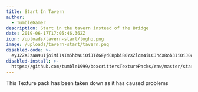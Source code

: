 ```yaml
---
title: Start In Tavern
author:
  - TumbleGamer
description: Start in the tavern instead of the Bridge
date: 2019-06-17T17:05:46.362Z
icon: /uploads/tavern-start/logho.png
image: /uploads/tavern-start/tavern.png
disabled-code: >-
  eyJ2ZXJzaW9uIjoiMiIsIm5hbWUiOiJTdGFydCBpbiB0YXZlcm4iLCJhdXRob3IiOiJ0dW1ibGVnYW1lciIsImRhdGUiOjE1NjA3NzkwMzI1NTAsInBhY2tWZXJzaW9uIjoiMC4xIiwic2NyaXB0IjoiaHR0cHM6Ly9yYXcuZ2l0aHVidXNlcmNvbnRlbnQuY29tL3R1bWJsZTE5OTkvYm94Y3JpdHRlcnNUZXh0dXJlUGFja3MvbWFzdGVyL3N0YXJ0SW5UYXZlcm4vY2xpZW50NjMtZGFkLmpzIiwidXBkYXRlVVJMIjoiaHR0cHM6Ly9yYXcuZ2l0aHVidXNlcmNvbnRlbnQuY29tL3R1bWJsZTE5OTkvYm94Y3JpdHRlcnNUZXh0dXJlUGFja3MvbWFzdGVyL3N0YXJ0SW5UYXZlcm4vU3RhcnRpbnRhdmVybi5iY3RwLmpzb24ifQ
disabled-install: >-
  https://github.com/tumble1999/boxcrittersTexturePacks/raw/master/startInTavern/Startintavern.bctp.json
---
```

This Texture pack has been taken down as it has caused problems

